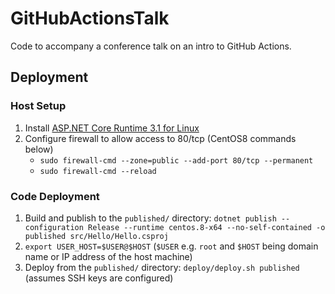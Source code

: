 # GitHubActionsTalk
Code to accompany a conference talk on an intro to GitHub Actions.

## Deployment

### Host Setup

1. Install [ASP.NET Core Runtime 3.1 for Linux](https://dotnet.microsoft.com/download/dotnet-core/3.1)
1. Configure firewall to allow access to 80/tcp (CentOS8 commands below)
    * `sudo firewall-cmd --zone=public --add-port 80/tcp --permanent`
    * `sudo firewall-cmd --reload`

### Code Deployment

1. Build and publish to the `published/` directory: `dotnet publish --configuration Release --runtime centos.8-x64 --no-self-contained -o published src/Hello/Hello.csproj`
1. `export USER_HOST=$USER@$HOST` (`$USER` e.g. `root` and `$HOST` being domain name or IP address of the host machine)
1. Deploy from the `published/` directory: `deploy/deploy.sh published` (assumes SSH keys are configured)
